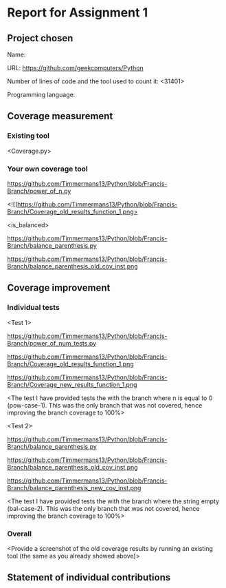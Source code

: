 # Report for Assignment 1

## Project chosen

Name: <Python>

URL: <https://github.com/geekcomputers/Python>

Number of lines of code and the tool used to count it: <31401>

Programming language: <Python>

## Coverage measurement

### Existing tool

<Coverage.py>


### Your own coverage tool

<The following is supposed to be repeated for each group member>

<Francis>

<BinaryExponentiation>

<https://github.com/Timmermans13/Python/blob/Francis-Branch/power_of_n.py>

<![]https://github.com/Timmermans13/Python/blob/Francis-Branch/Coverage_old_results_function_1.png>

<is_balanced>

<https://github.com/Timmermans13/Python/blob/Francis-Branch/balance_parenthesis.py>

<https://github.com/Timmermans13/Python/blob/Francis-Branch/balance_parenthesis_old_cov_inst.png>

## Coverage improvement

### Individual tests

<The following is supposed to be repeated for each group member>

<Francis >

<Test 1>

<https://github.com/Timmermans13/Python/blob/Francis-Branch/power_of_num_tests.py>

<https://github.com/Timmermans13/Python/blob/Francis-Branch/Coverage_old_results_function_1.png>

<https://github.com/Timmermans13/Python/blob/Francis-Branch/Coverage_new_results_function_1.png>

<The test I have provided tests the with the branch where n is equal to 0 (pow-case-1). This was the only branch that was not covered, hence improving the branch coverage to 100%>

<Test 2>

<https://github.com/Timmermans13/Python/blob/Francis-Branch/balance_parenthesis.py>

<https://github.com/Timmermans13/Python/blob/Francis-Branch/balance_parenthesis_old_cov_inst.png>

<https://github.com/Timmermans13/Python/blob/Francis-Branch/balance_parenthesis_new_cov_inst.png>

<The test I have provided tests the with the branch where the string empty (bal-case-2). This was the only branch that was not covered, hence improving the branch coverage to 100%>

### Overall

<Provide a screenshot of the old coverage results by running an existing tool (the same as you already showed above)>

<Provide a screenshot of the new coverage results by running the existing tool using all test modifications made by the group>

## Statement of individual contributions

<Write what each group member did>
